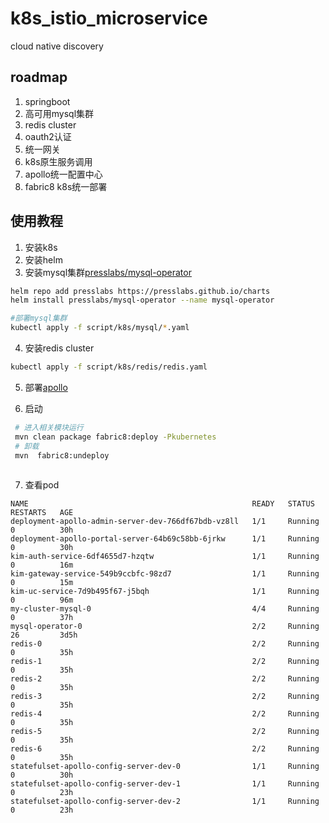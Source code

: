 # k8s_istio_microservice
cloud native discovery

## roadmap
1. springboot
2. 高可用mysql集群
3. redis cluster
4. oauth2认证
5. 统一网关
6. k8s原生服务调用
7. apollo统一配置中心
8. fabric8 k8s统一部署

## 使用教程
1. 安装k8s
2. 安装helm
3. 安装mysql集群[presslabs/mysql-operator](https://github.com/presslabs/mysql-operator)
```bash
helm repo add presslabs https://presslabs.github.io/charts
helm install presslabs/mysql-operator --name mysql-operator

#部署mysql集群
kubectl apply -f script/k8s/mysql/*.yaml
```
4. 安装redis cluster
```bash
kubectl apply -f script/k8s/redis/redis.yaml
```

5. 部署[apollo](https://github.com/ctripcorp/apollo/tree/master/scripts/apollo-on-kubernetes)

6. 启动
```bash
 # 进入相关模块运行
 mvn clean package fabric8:deploy -Pkubernetes
 # 卸载
 mvn  fabric8:undeploy
 
```
7. 查看pod
```$xslt
NAME                                                  READY   STATUS    RESTARTS   AGE
deployment-apollo-admin-server-dev-766df67bdb-vz8ll   1/1     Running   0          30h
deployment-apollo-portal-server-64b69c58bb-6jrkw      1/1     Running   0          30h
kim-auth-service-6df4655d7-hzqtw                      1/1     Running   0          16m
kim-gateway-service-549b9ccbfc-98zd7                  1/1     Running   0          15m
kim-uc-service-7d9b495f67-j5bqh                       1/1     Running   0          96m
my-cluster-mysql-0                                    4/4     Running   0          37h
mysql-operator-0                                      2/2     Running   26         3d5h
redis-0                                               2/2     Running   0          35h
redis-1                                               2/2     Running   0          35h
redis-2                                               2/2     Running   0          35h
redis-3                                               2/2     Running   0          35h
redis-4                                               2/2     Running   0          35h
redis-5                                               2/2     Running   0          35h
redis-6                                               2/2     Running   0          35h
statefulset-apollo-config-server-dev-0                1/1     Running   0          30h
statefulset-apollo-config-server-dev-1                1/1     Running   0          23h
statefulset-apollo-config-server-dev-2                1/1     Running   0          23h
```
